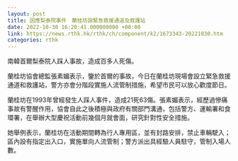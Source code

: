 ```yaml
---
layout: post
title: 因應梨泰院事件　蘭桂坊設緊急救援通道及救護站
date: 2022-10-30 16:20:41.000000000 +08:00
link: https://news.rthk.hk/rthk/ch/component/k2/1673343-20221030.htm
categories: rthk
---
```


南韓首爾梨泰院人踩人事故，造成百多人死傷。

蘭桂坊協會總監張素媚表示，鑒於首爾的事故，今日在蘭桂坊現場會設立緊急救援通道和救護站，警方亦會分階段實施人流管制措施，希望市民可以放心歡度節日。

蘭桂坊在1993年曾經發生人踩人事件，造成21死63傷。張素媚表示，經歷過慘痛事故有警醒作用，協會自此之後積極與政府有關部門溝通，包括警方、運輸署和食環署，在舉辦大型慶祝活動前幾個月就會面，研究針對性安全措施。

她舉例表示，蘭桂坊在活動期間轉為行人專用區，並有封路安排，禁止車輛駛入；區內設有指定出入口，實施單向人流管制；警方派出具經驗人員駐守，管制入場人數。
